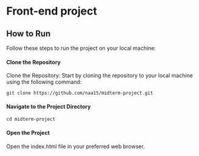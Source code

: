 # Front-end project

## How to Run

Follow these steps to run the project on your local machine:

#### Clone the Repository
Clone the Repository: Start by cloning the repository to your local machine using the following command:
```
git clone https://github.com/naa15/midterm-project.git
```

#### Navigate to the Project Directory
```
cd midterm-project
```

#### Open the Project
Open the index.html file in your preferred web browser.